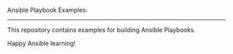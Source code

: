 Ansible Playbook Examples:

--------------------------

This repository contains examples for building Ansible Playbooks.

Happy Ansible learning!
